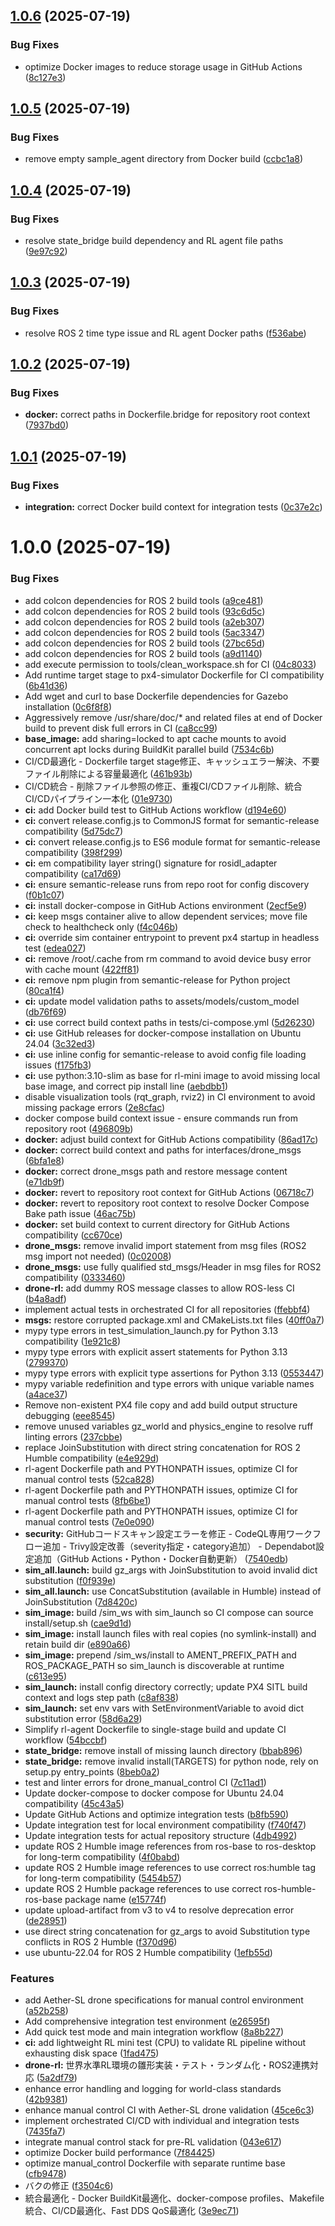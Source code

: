 ## [1.0.6](https://github.com/hinata-koizumi/drone_avoidance_rl/compare/v1.0.5...v1.0.6) (2025-07-19)


### Bug Fixes

* optimize Docker images to reduce storage usage in GitHub Actions ([8c127e3](https://github.com/hinata-koizumi/drone_avoidance_rl/commit/8c127e3c0db2e71ff9641c56c00f3bbecb9e5330))

## [1.0.5](https://github.com/hinata-koizumi/drone_avoidance_rl/compare/v1.0.4...v1.0.5) (2025-07-19)


### Bug Fixes

* remove empty sample_agent directory from Docker build ([ccbc1a8](https://github.com/hinata-koizumi/drone_avoidance_rl/commit/ccbc1a83d01d244784289ef71816c78588ec1206))

## [1.0.4](https://github.com/hinata-koizumi/drone_avoidance_rl/compare/v1.0.3...v1.0.4) (2025-07-19)


### Bug Fixes

* resolve state_bridge build dependency and RL agent file paths ([9e97c92](https://github.com/hinata-koizumi/drone_avoidance_rl/commit/9e97c9251fffb59779fd4f8c699d927fcb94b1ca))

## [1.0.3](https://github.com/hinata-koizumi/drone_avoidance_rl/compare/v1.0.2...v1.0.3) (2025-07-19)


### Bug Fixes

* resolve ROS 2 time type issue and RL agent Docker paths ([f536abe](https://github.com/hinata-koizumi/drone_avoidance_rl/commit/f536abef2a2540aa670af40cd4a725d0787d540e))

## [1.0.2](https://github.com/hinata-koizumi/drone_avoidance_rl/compare/v1.0.1...v1.0.2) (2025-07-19)


### Bug Fixes

* **docker:** correct paths in Dockerfile.bridge for repository root context ([7937bd0](https://github.com/hinata-koizumi/drone_avoidance_rl/commit/7937bd07135c4f692d64e90789d5e39032e29f87))

## [1.0.1](https://github.com/hinata-koizumi/drone_avoidance_rl/compare/v1.0.0...v1.0.1) (2025-07-19)


### Bug Fixes

* **integration:** correct Docker build context for integration tests ([0c37e2c](https://github.com/hinata-koizumi/drone_avoidance_rl/commit/0c37e2cf44986ddbc49ba9ef4251d862ca2a39bd))

# 1.0.0 (2025-07-19)


### Bug Fixes

* add colcon dependencies for ROS 2 build tools ([a9ce481](https://github.com/hinata-koizumi/drone_avoidance_rl/commit/a9ce4813ff35681bbde141bf2372b50bd242fafb))
* add colcon dependencies for ROS 2 build tools ([93c6d5c](https://github.com/hinata-koizumi/drone_avoidance_rl/commit/93c6d5c8d3aee75cd1f7b24fac2ed28cb2e76603))
* add colcon dependencies for ROS 2 build tools ([a2eb307](https://github.com/hinata-koizumi/drone_avoidance_rl/commit/a2eb307802ce9b55ee314659c94f8471b1440de5))
* add colcon dependencies for ROS 2 build tools ([5ac3347](https://github.com/hinata-koizumi/drone_avoidance_rl/commit/5ac3347413837d99a02b94d29f0101ef1f6b7df8))
* add colcon dependencies for ROS 2 build tools ([27bc65d](https://github.com/hinata-koizumi/drone_avoidance_rl/commit/27bc65df87f5770d311d2613da17c4b809e754a3))
* add colcon dependencies for ROS 2 build tools ([a9d1140](https://github.com/hinata-koizumi/drone_avoidance_rl/commit/a9d1140321d11b3d0083ba283c53d37cad0ec6b3))
* add execute permission to tools/clean_workspace.sh for CI ([04c8033](https://github.com/hinata-koizumi/drone_avoidance_rl/commit/04c80330913c6512e0b3fc6aa20d7d08ab4df346))
* Add runtime target stage to px4-simulator Dockerfile for CI compatibility ([6b41d36](https://github.com/hinata-koizumi/drone_avoidance_rl/commit/6b41d36a95eff86dd7bbdd654eed07479d056fa7))
* Add wget and curl to base Dockerfile dependencies for Gazebo installation ([0c6f8f8](https://github.com/hinata-koizumi/drone_avoidance_rl/commit/0c6f8f83a50b30806b7ec64a6db94bd89d43e1a6))
* Aggressively remove /usr/share/doc/* and related files at end of Docker build to prevent disk full errors in CI ([ca8cc99](https://github.com/hinata-koizumi/drone_avoidance_rl/commit/ca8cc99b849b761294078700d148ad208b67d5ec))
* **base_image:** add sharing=locked to apt cache mounts to avoid concurrent apt locks during BuildKit parallel build ([7534c6b](https://github.com/hinata-koizumi/drone_avoidance_rl/commit/7534c6b0af70804bc4ddd5aec9297e7ff44dbbb7))
* CI/CD最適化 - Dockerfile target stage修正、キャッシュエラー解決、不要ファイル削除による容量最適化 ([461b93b](https://github.com/hinata-koizumi/drone_avoidance_rl/commit/461b93b1ef029c4123968dfae5a161d83febe7ed))
* CI/CD統合 - 削除ファイル参照の修正、重複CI/CDファイル削除、統合CI/CDパイプライン一本化 ([01e9730](https://github.com/hinata-koizumi/drone_avoidance_rl/commit/01e97309b824bedb1a89185a6568efe1353cb7db))
* **ci:** add Docker build test to GitHub Actions workflow ([d194e60](https://github.com/hinata-koizumi/drone_avoidance_rl/commit/d194e605b8bd5593b7b8e46d4692ac91634cf274))
* **ci:** convert release.config.js to CommonJS format for semantic-release compatibility ([5d75dc7](https://github.com/hinata-koizumi/drone_avoidance_rl/commit/5d75dc787e4f241e22c1ae66e872775dfb7de90b))
* **ci:** convert release.config.js to ES6 module format for semantic-release compatibility ([398f299](https://github.com/hinata-koizumi/drone_avoidance_rl/commit/398f299671a76075df195c076e0ca6858b35db50))
* **ci:** em compatibility layer string() signature for rosidl_adapter compatibility ([ca17d69](https://github.com/hinata-koizumi/drone_avoidance_rl/commit/ca17d696943804f9ac14e33538a0ff213eef3914))
* **ci:** ensure semantic-release runs from repo root for config discovery ([f0b1c07](https://github.com/hinata-koizumi/drone_avoidance_rl/commit/f0b1c07be6b846f7a5173724845a0b4a61172fa7))
* **ci:** install docker-compose in GitHub Actions environment ([2ecf5e9](https://github.com/hinata-koizumi/drone_avoidance_rl/commit/2ecf5e9d37b26fd94cf2c008e4eab5f0fb7399dd))
* **ci:** keep msgs container alive to allow dependent services; move file check to healthcheck only ([f4c046b](https://github.com/hinata-koizumi/drone_avoidance_rl/commit/f4c046b0c9ee49d34907c514991b7ad3cb71d6a3))
* **ci:** override sim container entrypoint to prevent px4 startup in headless test ([edea027](https://github.com/hinata-koizumi/drone_avoidance_rl/commit/edea027e03cfc73afa64d43e77037246972b2909))
* **ci:** remove /root/.cache from rm command to avoid device busy error with cache mount ([422ff81](https://github.com/hinata-koizumi/drone_avoidance_rl/commit/422ff8166ee2123e4a2faf2fa632efcfb718fd10))
* **ci:** remove npm plugin from semantic-release for Python project ([80ca1f4](https://github.com/hinata-koizumi/drone_avoidance_rl/commit/80ca1f4602c855a6683fb753a0828cc08bbbc781))
* **ci:** update model validation paths to assets/models/custom_model ([db76f69](https://github.com/hinata-koizumi/drone_avoidance_rl/commit/db76f696b438deee91459340b09c8bf3e5b54f59))
* **ci:** use correct build context paths in tests/ci-compose.yml ([5d26230](https://github.com/hinata-koizumi/drone_avoidance_rl/commit/5d26230e0851ae8683443f3c462a41600cbcd091))
* **ci:** use GitHub releases for docker-compose installation on Ubuntu 24.04 ([3c32ed3](https://github.com/hinata-koizumi/drone_avoidance_rl/commit/3c32ed345ac09a7b05d30c77797c66db54289f48))
* **ci:** use inline config for semantic-release to avoid config file loading issues ([f175fb3](https://github.com/hinata-koizumi/drone_avoidance_rl/commit/f175fb32907f4487f7c5573494dff8e8223ba471))
* **ci:** use python:3.10-slim as base for rl-mini image to avoid missing local base image, and correct pip install line ([aebdbb1](https://github.com/hinata-koizumi/drone_avoidance_rl/commit/aebdbb1e000fc980b1f5742e7c6654eafc24ee44))
* disable visualization tools (rqt_graph, rviz2) in CI environment to avoid missing package errors ([2e8cfac](https://github.com/hinata-koizumi/drone_avoidance_rl/commit/2e8cfac3fa6f2faff176f8721629eaa24d375385))
* docker compose build context issue - ensure commands run from repository root ([496809b](https://github.com/hinata-koizumi/drone_avoidance_rl/commit/496809ba5e2c574ffb06830e9ccc57d74c0a6acb))
* **docker:** adjust build context for GitHub Actions compatibility ([86ad17c](https://github.com/hinata-koizumi/drone_avoidance_rl/commit/86ad17cfe0c9c3246f21f6059bd9a8db7a0c12b5))
* **docker:** correct build context and paths for interfaces/drone_msgs ([6bfa1e8](https://github.com/hinata-koizumi/drone_avoidance_rl/commit/6bfa1e8a888c90ae76fb5e0a7aade32a1add7455))
* **docker:** correct drone_msgs path and restore message content ([e71db9f](https://github.com/hinata-koizumi/drone_avoidance_rl/commit/e71db9f06a8ec090a687c80ffb9e615099375b0e))
* **docker:** revert to repository root context for GitHub Actions ([06718c7](https://github.com/hinata-koizumi/drone_avoidance_rl/commit/06718c7625ca9425e19a1cce9fe4295f26210ba7))
* **docker:** revert to repository root context to resolve Docker Compose Bake path issue ([46ac75b](https://github.com/hinata-koizumi/drone_avoidance_rl/commit/46ac75b6b0bb82501c0f13bd57adc5cb76b2537a))
* **docker:** set build context to current directory for GitHub Actions compatibility ([cc670ce](https://github.com/hinata-koizumi/drone_avoidance_rl/commit/cc670ce510ada8bcdee9de5cb37f9080f17099fe))
* **drone_msgs:** remove invalid import statement from msg files (ROS2 msg import not needed) ([0c02008](https://github.com/hinata-koizumi/drone_avoidance_rl/commit/0c02008cba1a16dccc9b68e09e5ed65873d24c4d))
* **drone_msgs:** use fully qualified std_msgs/Header in msg files for ROS2 compatibility ([0333460](https://github.com/hinata-koizumi/drone_avoidance_rl/commit/0333460d98fed535726a1cf13593705ee0050af4))
* **drone-rl:** add dummy ROS message classes to allow ROS-less CI ([b4a8adf](https://github.com/hinata-koizumi/drone_avoidance_rl/commit/b4a8adf248a5bd890a11b3e06b065094140e3689))
* implement actual tests in orchestrated CI for all repositories ([ffebbf4](https://github.com/hinata-koizumi/drone_avoidance_rl/commit/ffebbf432c7cf20533c5f238f8e1dc649b035a68))
* **msgs:** restore corrupted package.xml and CMakeLists.txt files ([40ff0a7](https://github.com/hinata-koizumi/drone_avoidance_rl/commit/40ff0a72a660299557aa72f3252279981bd89e9f))
* mypy type errors in test_simulation_launch.py for Python 3.13 compatibility ([1e921c8](https://github.com/hinata-koizumi/drone_avoidance_rl/commit/1e921c8195a6bd476886fe8f6ae7831a2896a4ff))
* mypy type errors with explicit assert statements for Python 3.13 ([2799370](https://github.com/hinata-koizumi/drone_avoidance_rl/commit/27993704feb348954848770924b227f7df2751ee))
* mypy type errors with explicit type assertions for Python 3.13 ([0553447](https://github.com/hinata-koizumi/drone_avoidance_rl/commit/0553447968f2b9deead984ef4fe2509bb332222d))
* mypy variable redefinition and type errors with unique variable names ([a4ace37](https://github.com/hinata-koizumi/drone_avoidance_rl/commit/a4ace37ae1630c43d758097206fabe5200b58f5f))
* Remove non-existent PX4 file copy and add build output structure debugging ([eee8545](https://github.com/hinata-koizumi/drone_avoidance_rl/commit/eee8545ea6fc15152dbb10fac8207b958c127733))
* remove unused variables gz_world and physics_engine to resolve ruff linting errors ([237cbbe](https://github.com/hinata-koizumi/drone_avoidance_rl/commit/237cbbe35312fa2ac2c6bccb9863e46b2cd4c756))
* replace JoinSubstitution with direct string concatenation for ROS 2 Humble compatibility ([e4e929d](https://github.com/hinata-koizumi/drone_avoidance_rl/commit/e4e929d0f515d39fce45db772f98af7397d9caeb))
* rl-agent Dockerfile path and PYTHONPATH issues, optimize CI for manual control tests ([52ca828](https://github.com/hinata-koizumi/drone_avoidance_rl/commit/52ca8282123536c1edcf235036168e8a48724fa7))
* rl-agent Dockerfile path and PYTHONPATH issues, optimize CI for manual control tests ([8fb6be1](https://github.com/hinata-koizumi/drone_avoidance_rl/commit/8fb6be1e2671bb4198aeeaff040e026128c6ff3e))
* rl-agent Dockerfile path and PYTHONPATH issues, optimize CI for manual control tests ([7e0e090](https://github.com/hinata-koizumi/drone_avoidance_rl/commit/7e0e090af88e85af51671602aad3b42aa68b7a2c))
* **security:** GitHubコードスキャン設定エラーを修正 - CodeQL専用ワークフロー追加 - Trivy設定改善（severity指定・category追加） - Dependabot設定追加（GitHub Actions・Python・Docker自動更新） ([7540edb](https://github.com/hinata-koizumi/drone_avoidance_rl/commit/7540edbdc03f4dbd0f375b7560f6490a4c8c563d))
* **sim_all.launch:** build gz_args with JoinSubstitution to avoid invalid dict substitution ([f0f939e](https://github.com/hinata-koizumi/drone_avoidance_rl/commit/f0f939e2a7931f39e2881084ff7f111bbfa2b55c))
* **sim_all.launch:** use ConcatSubstitution (available in Humble) instead of JoinSubstitution ([7d8420c](https://github.com/hinata-koizumi/drone_avoidance_rl/commit/7d8420c4ff8771d6f10d57db7a30173df2a28787))
* **sim_image:** build /sim_ws with sim_launch so CI compose can source install/setup.sh ([cae9d1d](https://github.com/hinata-koizumi/drone_avoidance_rl/commit/cae9d1d63e1dade3073aa2521b4e3f8f2c1770d1))
* **sim_image:** install launch files with real copies (no symlink-install) and retain build dir ([e890a66](https://github.com/hinata-koizumi/drone_avoidance_rl/commit/e890a66fdd3bea774ba02159588e5f10b0c57acf))
* **sim_image:** prepend /sim_ws/install to AMENT_PREFIX_PATH and ROS_PACKAGE_PATH so sim_launch is discoverable at runtime ([c613e95](https://github.com/hinata-koizumi/drone_avoidance_rl/commit/c613e95188e9371d419a97ab5cd0ee0cd0ebf4f4))
* **sim_launch:** install config directory correctly; update PX4 SITL build context and logs step path ([c8af838](https://github.com/hinata-koizumi/drone_avoidance_rl/commit/c8af838f59d05165ca1b2427aa1d7f34bbf9f40b))
* **sim_launch:** set env vars with SetEnvironmentVariable to avoid dict substitution error ([58d6a29](https://github.com/hinata-koizumi/drone_avoidance_rl/commit/58d6a29ec092e6c37ed888cb5f670ce5f7092b5c))
* Simplify rl-agent Dockerfile to single-stage build and update CI workflow ([54bccbf](https://github.com/hinata-koizumi/drone_avoidance_rl/commit/54bccbfdb9a108cf16f610d47150a40ae81f715b))
* **state_bridge:** remove install of missing launch directory ([bbab896](https://github.com/hinata-koizumi/drone_avoidance_rl/commit/bbab896d2f6054a4130ec8b0fd7f9efaf488821c))
* **state_bridge:** remove invalid install(TARGETS) for python node, rely on setup.py entry_points ([8beb0a2](https://github.com/hinata-koizumi/drone_avoidance_rl/commit/8beb0a2a2c6ba68b15f9d41aacc47c4ab8fc976d))
* test and linter errors for drone_manual_control CI ([7c11ad1](https://github.com/hinata-koizumi/drone_avoidance_rl/commit/7c11ad1097f2e8a58eaee737e282edb81e1c1600))
* Update docker-compose to docker compose for Ubuntu 24.04 compatibility ([45c43a5](https://github.com/hinata-koizumi/drone_avoidance_rl/commit/45c43a51d636648af5745eeead66488f106c1383))
* Update GitHub Actions and optimize integration tests ([b8fb590](https://github.com/hinata-koizumi/drone_avoidance_rl/commit/b8fb590a45f4c9b1d4688098d68c1c1ce2a35d4d))
* Update integration test for local environment compatibility ([f740f47](https://github.com/hinata-koizumi/drone_avoidance_rl/commit/f740f478d18587d21f3ac6f745cc5ebcc2c4a7f1))
* Update integration tests for actual repository structure ([4db4992](https://github.com/hinata-koizumi/drone_avoidance_rl/commit/4db49926fab28a4ad4e044b18b379b065be9d376))
* update ROS 2 Humble image references from ros-base to ros-desktop for long-term compatibility ([4f0babd](https://github.com/hinata-koizumi/drone_avoidance_rl/commit/4f0babd5d4f2447a6d0099579eec1ea37137065c))
* update ROS 2 Humble image references to use correct ros:humble tag for long-term compatibility ([5454b57](https://github.com/hinata-koizumi/drone_avoidance_rl/commit/5454b57e333ff05f07c063caf5b0717701651710))
* update ROS 2 Humble package references to use correct ros-humble-ros-base package name ([e15774f](https://github.com/hinata-koizumi/drone_avoidance_rl/commit/e15774f50d9e805f9d8b1c8157369d73ddf929f4))
* update upload-artifact from v3 to v4 to resolve deprecation error ([de28951](https://github.com/hinata-koizumi/drone_avoidance_rl/commit/de2895198dd65779a9ddf7e4f4d18e7e5e9f35e9))
* use direct string concatenation for gz_args to avoid Substitution type conflicts in ROS 2 Humble ([f370d96](https://github.com/hinata-koizumi/drone_avoidance_rl/commit/f370d965083327eac3060e53fc570da099e3f036))
* use ubuntu-22.04 for ROS 2 Humble compatibility ([1efb55d](https://github.com/hinata-koizumi/drone_avoidance_rl/commit/1efb55da6ad394d4ca470504f6a10fb5d3df6b35))


### Features

* add Aether-SL drone specifications for manual control environment ([a52b258](https://github.com/hinata-koizumi/drone_avoidance_rl/commit/a52b258b2af3956a66ac14fc162dd7f1108ee95b))
* Add comprehensive integration test environment ([e26595f](https://github.com/hinata-koizumi/drone_avoidance_rl/commit/e26595faa968be8e506413c5b3c601a4f397ae70))
* Add quick test mode and main integration workflow ([8a8b227](https://github.com/hinata-koizumi/drone_avoidance_rl/commit/8a8b2272fac5b5b225272bd07546b09aca672fcb))
* **ci:** add lightweight RL mini test (CPU) to validate RL pipeline without exhausting disk space ([1fad475](https://github.com/hinata-koizumi/drone_avoidance_rl/commit/1fad47573ca29b577e19f73fc12b1ab0b54c846b))
* **drone-rl:** 世界水準RL環境の雛形実装・テスト・ランダム化・ROS2連携対応 ([5a2df79](https://github.com/hinata-koizumi/drone_avoidance_rl/commit/5a2df79ee825f9a8fb26da71aaf28fdfc02233fe))
* enhance error handling and logging for world-class standards ([42b9381](https://github.com/hinata-koizumi/drone_avoidance_rl/commit/42b93818734ccd1c5576e2184f7f4b02ec95f8e6))
* enhance manual control CI with Aether-SL drone validation ([45ce6c3](https://github.com/hinata-koizumi/drone_avoidance_rl/commit/45ce6c3f4b726a42e3ab1c0e82ef8db21286b0a8))
* implement orchestrated CI/CD with individual and integration tests ([7435fa7](https://github.com/hinata-koizumi/drone_avoidance_rl/commit/7435fa7ac24be2671437e06e195dfe5e3a8e1a3e))
* integrate manual control stack for pre-RL validation ([043e617](https://github.com/hinata-koizumi/drone_avoidance_rl/commit/043e617a7a5465f9e51b55882750a196a331729c))
* optimize Docker build performance ([7f84425](https://github.com/hinata-koizumi/drone_avoidance_rl/commit/7f844256b4b2a1b661800a65989196ed769bd471))
* optimize manual_control Dockerfile with separate runtime base ([cfb9478](https://github.com/hinata-koizumi/drone_avoidance_rl/commit/cfb9478583b66de99f3de6c5f400500ba230fe81))
* バクの修正 ([f3504c6](https://github.com/hinata-koizumi/drone_avoidance_rl/commit/f3504c6bf99c43ad9c907105125909f52cd7c590))
* 統合最適化 - Docker BuildKit最適化、docker-compose profiles、Makefile統合、CI/CD最適化、Fast DDS QoS最適化 ([3e9ec71](https://github.com/hinata-koizumi/drone_avoidance_rl/commit/3e9ec7169e25f2e40030052f4bd15b4f97b63ee2))
